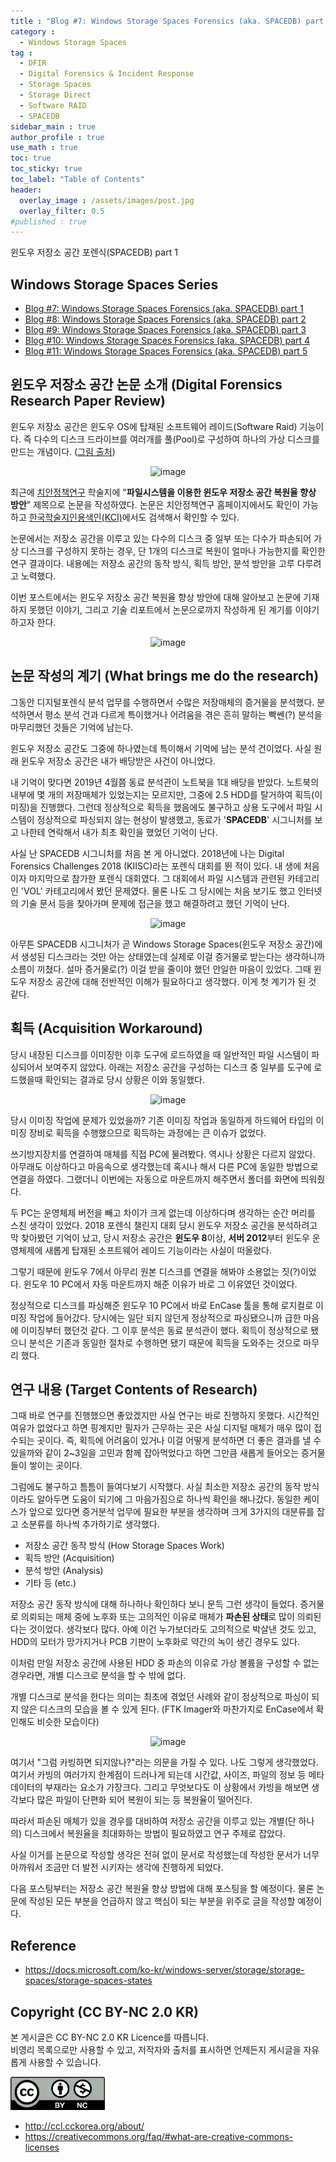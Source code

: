 ```yaml
---
title : "Blog #7: Windows Storage Spaces Forensics (aka. SPACEDB) part 1"
category :
  - Windows Storage Spaces
tag : 
  - DFIR
  - Digital Forensics & Incident Response
  - Storage Spaces
  - Storage Direct
  - Software RAID
  - SPACEDB
sidebar_main : true
author_profile : true
use_math : true
toc: true
toc_sticky: true
toc_label: "Table of Contents"
header:
  overlay_image : /assets/images/post.jpg
  overlay_filter: 0.5
#published : true
---
```

윈도우 저장소 공간 포렌식(SPACEDB) part 1

## Windows Storage Spaces Series
- [Blog #7: Windows Storage Spaces Forensics (aka. SPACEDB) part 1](https://kyl3song.github.io/windows%20storage%20spaces/Windows-Storage-Spaces-Forensics-(aka.-SPACEDB)-part-1/)
- [Blog #8: Windows Storage Spaces Forensics (aka. SPACEDB) part 2](https://kyl3song.github.io/windows%20storage%20spaces/Windows-Storage-Spaces-Forensics-(aka.-SPACEDB)-part-2/)
- [Blog #9: Windows Storage Spaces Forensics (aka. SPACEDB) part 3](https://kyl3song.github.io/windows%20storage%20spaces/Windows-Storage-Spaces-Forensics-(aka.-SPACEDB)-part-3/)
- [Blog #10: Windows Storage Spaces Forensics (aka. SPACEDB) part 4](https://kyl3song.github.io/windows%20storage%20spaces/Windows-Storage-Spaces-Forensics-(aka.-SPACEDB)-part-4/)
- [Blog #11: Windows Storage Spaces Forensics (aka. SPACEDB) part 5](https://kyl3song.github.io/windows%20storage%20spaces/Windows-Storage-Spaces-Forensics-(aka.-SPACEDB)-part-5/)


## 윈도우 저장소 공간 논문 소개 (Digital Forensics Research Paper Review)
윈도우 저장소 공간은 윈도우 OS에 탑재된 소프트웨어 레이드(Software Raid) 기능이다. 즉 다수의 디스크 드라이브를 여러개를 풀(Pool)로 구성하여 하나의 가상 디스크를 만드는 개념이다. ([그림 출처](<https://docs.microsoft.com/ko-kr/windows-server/storage/storage-spaces/storage-spaces-states>))
<p align="center">
  <img src="https://i.imgur.com/QEbqx5I.png" alt="image"/>
</p>

최근에 [치안정책연구](https://psi.jams.or.kr/co/main/jmMain.kci) 학술지에 "**파일시스템을 이용한 윈도우 저장소 공간 복원율 향상 방안**" 제목으로 논문을 작성하였다. 논문은 치안정책연구 홈페이지에서도 확인이 가능하고 [한국학술지인용색인(KCI)](https://www.kci.go.kr/kciportal/main.kci)에서도 검색해서 확인할 수 있다.

논문에서는 저장소 공간을 이루고 있는 다수의 디스크 중 일부 또는 다수가 파손되어 가상 디스크를 구성하지 못하는 경우, 단 1개의 디스크로 복원이 얼마나 가능한지를 확인한 연구 결과이다. 내용에는 저장소 공간의 동작 방식, 획득 방안, 분석 방안을 고루 다루려고 노력했다.

이번 포스트에서는 윈도우 저장소 공간 복원율 향상 방안에 대해 알아보고 논문에 기재하지 못했던 이야기, 그리고 기술 리포트에서 논문으로까지 작성하게 된 계기를 이야기하고자 한다.

<p align="center">
  <img src="https://i.imgur.com/jqZeYke.png" alt="image"/>
</p>

## 논문 작성의 계기 (What brings me do the research)
그동안 디지털포렌식 분석 업무를 수행하면서 수많은 저장매체의 증거물을 분석했다. 분석하면서 평소 분석 건과 다르게 특이했거나 어려움을 겪은 흔히 말하는 빡쎈(?) 분석을 마무리했던 것들은 기억에 남는다.

윈도우 저장소 공간도 그중에 하나였는데 특이해서 기억에 남는 분석 건이었다. 사실 원래 윈도우 저장소 공간은 내가 배당받은 사건이 아니었다.  

내 기억이 맞다면 2019년 4월쯤 동료 분석관이 노트북을 1대 배당을 받았다. 노트북의 내부에 몇 개의 저장매체가 있었는지는 모르지만, 그중에 2.5 HDD를 탈거하여 획득(이미징)을 진행했다. 그런데 정상적으로 획득을 했음에도 불구하고 상용 도구에서 파일 시스템이 정상적으로 파싱되지 않는 현상이 발생했고, 동료가 '**SPACEDB**' 시그니처를 보고 나한테 연락해서 내가 최초 확인을 했었던 기억이 난다.

사실 난 SPACEDB 시그니처를 처음 본 게 아니었다. 2018년에 나는 Digital Forensics Challenges 2018 (KIISC)라는 포렌식 대회를 뛴 적이 있다. 내 생에 처음이자 마지막으로 참가한 포렌식 대회였다. 그 대회에서 파일 시스템과 관련된 카테고리인 'VOL' 카테고리에서 봤던 문제였다.
물론 나도 그 당시에는 처음 보기도 했고 인터넷의 기술 문서 등을 찾아가며 문제에 접근을 했고 해결하려고 했던 기억이 난다.
<p align="center">
  <img src="https://i.imgur.com/um8pRy8.png" alt="image"/>
</p>

아무튼 SPACEDB 시그니처가 곧 Windows Storage Spaces(윈도우 저장소 공간)에서 생성된 디스크라는 것만 아는 상태였는데 실제로 이걸 증거물로 받는다는 생각하니까 소름이 끼쳤다.
설마 증거물로(?) 이걸 받을 줄이야 했던 안일한 마음이 있었다. 
그때 윈도우 저장소 공간에 대해 전반적인 이해가 필요하다고 생각했다. 이게 첫 계기가 된 것 같다.

## 획득 (Acquisition Workaround)
당시 내장된 디스크를 이미징한 이후 도구에 로드하였을 때 일반적인 파일 시스템이 파싱되어서 보여주지 않았다. 아래는 저장소 공간을 구성하는 디스크 중 일부를 도구에 로드했을때 확인되는 결과로 당시 상황은 이와 동일했다.
<p align="center">
  <img src="https://i.imgur.com/9rLM1TH.png" alt="image"/>
</p>
당시 이미징 작업에 문제가 있었을까? 기존 이미징 작업과 동일하게 하드웨어 타입의 이미징 장비로 획득을 수행했으므로 획득하는 과정에는 큰 이슈가 없었다.

쓰기방지장치를 연결하여 매체를 직접 PC에 물려봤다. 역시나 상황은 다르지 않았다. 아무래도 이상하다고 마음속으로 생각했는데 혹시나 해서 다른 PC에 동일한 방법으로 연결을 하였다.
그랬더니 이번에는 자동으로 마운트까지 해주면서 폴더를 화면에 띄워줬다.

두 PC는 운영체제 버전을 빼고 차이가 크게 없는데 이상하다며 생각하는 순간 머리를 스친 생각이 있었다. 2018 포렌식 챌린지 대회 당시 윈도우 저장소 공간을 분석하려고 막 찾아봤던 기억이 났고, 당시 저장소 공간은 **윈도우 8**이상, **서버 2012**부터 윈도우 운영체제에 새롭게 탑재된 소프트웨어 레이드 기능이라는 사실이 떠올랐다.

그렇기 때문에 윈도우 7에서 아무리 원본 디스크를 연결을 해봐야 소용없는 짓(?)이었다. 윈도우 10 PC에서 자동 마운트까지 해준 이유가 바로 그 이유였던 것이었다.

정상적으로 디스크를 파싱해준 윈도우 10 PC에서 바로 EnCase 툴을 통해 로지컬로 이미징 작업에 들어갔다.
당시에는 일단 되지 않던게 정상적으로 파싱됐으니까 급한 마음에 이미징부터 했던것 같다. 그 이후 분석은 동료 분석관이 했다. 획득이 정상적으로 됐으니 분석은 기존과 동일한 절차로 수행하면 됐기 때문에 획득을 도와주는 것으로 마무리 했다.


## 연구 내용 (Target Contents of Research)
그때 바로 연구를 진행했으면 좋았겠지만 사실 연구는 바로 진행하지 못했다. 시간적인 여유가 없었다고 하면 핑계지만 필자가 근무하는 곳은 사실 디지털 매체가 매우 많이 접수되는 곳이다. 즉, 획득에 어려움이 있거나 이걸 어떻게 분석하면 더 좋은 결과를 낼 수 있을까와 같이 2~3일을 고민과 함께 잡아먹었다고 하면 그만큼 새롭게 들어오는 증거물들이 쌓이는 곳이다.

그럼에도 불구하고 틈틈이 들여다보기 시작했다. 사실 최소한 저장소 공간의 동작 방식이라도 알아두면 도움이 되기에 그 마음가짐으로 하나씩 확인을 해나갔다. 동일한 케이스가 앞으로 있다면 증거분석 업무에 필요한 부분을 생각하며 크게 3가지의 대분류를 잡고 소분류를 하나씩 추가하기로 생각했다.

- 저장소 공간 동작 방식 (How Storage Spaces Work)
- 획득 방안 (Acquisition)
- 분석 방안 (Analysis)
- 기타 등 (etc.)

저장소 공간 동작 방식에 대해 하나하나 확인하다 보니 문득 그런 생각이 들었다. 증거물로 의뢰되는 매체 중에 노후화 또는 고의적인 이유로 매체가 **파손된 상태**로 많이 의뢰된다는 것이었다. 생각보다 많다. 아예 이건 누가보더라도 고의적으로 박살낸 것도 있고, HDD의 모터가 망가지거나 PCB 기판이 노후화로 약간의 녹이 생긴 경우도 있다.

이처럼 만일 저장소 공간에 사용된 HDD 중 파손의 이유로 가상 볼륨을 구성할 수 없는 경우라면, 개별 디스크로 분석을 할 수 밖에 없다.

개별 디스크로 분석을 한다는 의미는 최초에 겪었던 사례와 같이 정상적으로 파싱이 되지 않은 디스크의 모습을 볼 수 있게 된다. (FTK Imager와 마찬가지로 EnCase에서 확인해도 비슷한 모습이다)
<p align="center">
  <img src="https://i.imgur.com/F9njxkQ.png" alt="image"/>
</p>

여기서 "그럼 카빙하면 되지않나?"라는 의문을 가질 수 있다. 나도 그렇게 생각했었다. 여기서 카빙의 여러가지 한계점이 드러나게 되는데 시간값, 사이즈, 파일의 정보 등 메타데이터의 부재라는 요소가 가장크다.
그리고 무엇보다도 이 상황에서 카빙을 해보면 생각보다 많은 파일이 단편화 되어 복원이 되는 등 복원율이 떨어진다.

따라서 파손된 매체가 있을 경우를 대비하여 저장소 공간을 이루고 있는 개별(단 하나의) 디스크에서 복원율을 최대화하는 방법이 필요하였고 연구 주제로 잡았다.

사실 이거를 논문으로 작성할 생각은 전혀 없이 문서로 작성했는데 작성한 문서가 너무 아까워서 조금만 더 발전 시키자는 생각에 진행하게 되었다.

다음 포스팅부터는 저장소 공간 복원율 향상 방법에 대해 포스팅을 할 예정이다. 물론 논문에 작성된 모든 부분을 언급하지 않고 핵심이 되는 부분을 위주로 글을 작성할 예정이다.


## Reference
- <https://docs.microsoft.com/ko-kr/windows-server/storage/storage-spaces/storage-spaces-states>


## Copyright (CC BY-NC 2.0 KR)
본 게시글은 CC BY-NC 2.0 KR Licence를 따릅니다.  
비영리 목록으로만 사용할 수 있고, 저작자와 출처를 표시하면 언제든지 게시글을 자유롭게 사용할 수 있습니다.

<img src="/assets/images/creativecommon_by-nc.png" width="30%" height="30%">

- <http://ccl.cckorea.org/about/>
- <https://creativecommons.org/faq/#what-are-creative-commons-licenses>